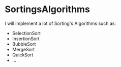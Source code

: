# SortingsAlgorithms
 
I will implement a lot of Sorting's Algorithms such as:
  - SelectionSort 
  - InsertionSort
  - BubbleSort
  - MergeSort
  - QuickSort
  - ...